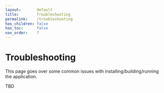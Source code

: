 ```yaml
---
layout:       default
title:        Troubleshooting
permalink:    /troubleshooting
has_children: false
has_toc:      false
nav_order:    7
---
```


# Troubleshooting
This page goes over some common issues with installing/building/running the application.

TBD
